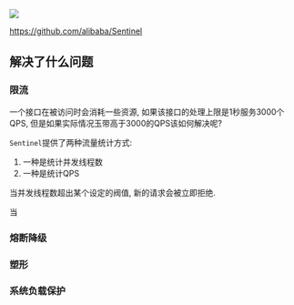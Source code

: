 ![](https://youpaiyun.zongqilive.cn/image/20200222164923.png)

https://github.com/alibaba/Sentinel

## 解决了什么问题

### 限流

一个接口在被访问时会消耗一些资源, 如果该接口的处理上限是1秒服务3000个QPS, 但是如果实际情况玉带高于3000的QPS该如何解决呢?

`Sentinel`提供了两种流量统计方式:

1. 一种是统计并发线程数
2. 一种是统计QPS

当并发线程数超出某个设定的阀值, 新的请求会被立即拒绝.

当	





### 熔断降级

### 塑形

### 系统负载保护





















































































































































































